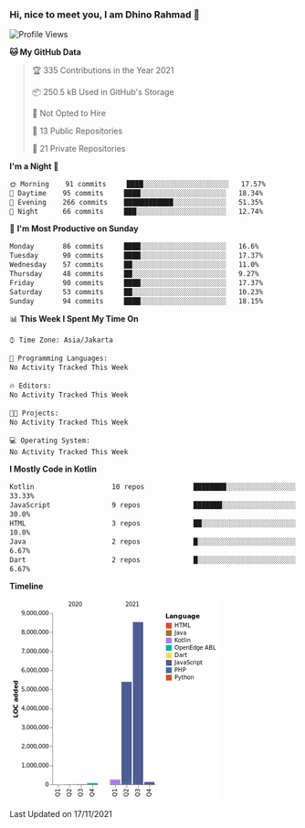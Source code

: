 ### Hi, nice to meet you, I am Dhino Rahmad 👋
<!--START_SECTION:waka-->
![Profile Views](http://img.shields.io/badge/Profile%20Views-3-blue)

**🐱 My GitHub Data** 

> 🏆 335 Contributions in the Year 2021
 > 
> 📦 250.5 kB Used in GitHub's Storage 
 > 
> 🚫 Not Opted to Hire
 > 
> 📜 13 Public Repositories 
 > 
> 🔑 21 Private Repositories  
 > 
**I'm a Night 🦉** 

```text
🌞 Morning    91 commits     ████░░░░░░░░░░░░░░░░░░░░░   17.57% 
🌆 Daytime    95 commits     ████░░░░░░░░░░░░░░░░░░░░░   18.34% 
🌃 Evening    266 commits    ████████████░░░░░░░░░░░░░   51.35% 
🌙 Night      66 commits     ███░░░░░░░░░░░░░░░░░░░░░░   12.74%

```
📅 **I'm Most Productive on Sunday** 

```text
Monday       86 commits     ████░░░░░░░░░░░░░░░░░░░░░   16.6% 
Tuesday      90 commits     ████░░░░░░░░░░░░░░░░░░░░░   17.37% 
Wednesday    57 commits     ██░░░░░░░░░░░░░░░░░░░░░░░   11.0% 
Thursday     48 commits     ██░░░░░░░░░░░░░░░░░░░░░░░   9.27% 
Friday       90 commits     ████░░░░░░░░░░░░░░░░░░░░░   17.37% 
Saturday     53 commits     ██░░░░░░░░░░░░░░░░░░░░░░░   10.23% 
Sunday       94 commits     ████░░░░░░░░░░░░░░░░░░░░░   18.15%

```


📊 **This Week I Spent My Time On** 

```text
⌚︎ Time Zone: Asia/Jakarta

💬 Programming Languages: 
No Activity Tracked This Week

🔥 Editors: 
No Activity Tracked This Week

🐱‍💻 Projects: 
No Activity Tracked This Week

💻 Operating System: 
No Activity Tracked This Week

```

**I Mostly Code in Kotlin** 

```text
Kotlin                   10 repos            ████████░░░░░░░░░░░░░░░░░   33.33% 
JavaScript               9 repos             ███████░░░░░░░░░░░░░░░░░░   30.0% 
HTML                     3 repos             ██░░░░░░░░░░░░░░░░░░░░░░░   10.0% 
Java                     2 repos             █░░░░░░░░░░░░░░░░░░░░░░░░   6.67% 
Dart                     2 repos             █░░░░░░░░░░░░░░░░░░░░░░░░   6.67%

```


**Timeline**

![Chart not found](https://raw.githubusercontent.com/Dhino12/Dhino12/master/charts/bar_graph.png) 


 Last Updated on 17/11/2021
<!--END_SECTION:waka-->
 
